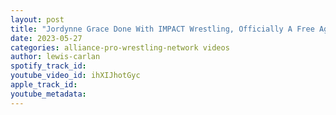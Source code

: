 ```yaml
---
layout: post
title: "Jordynne Grace Done With IMPACT Wrestling, Officially A Free Agent"
date: 2023-05-27
categories: alliance-pro-wrestling-network videos
author: lewis-carlan
spotify_track_id: 
youtube_video_id: ihXIJhotGyc
apple_track_id: 
youtube_metadata: 
---
```

